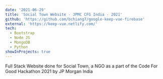 ```yaml
---
date: '2021-06-29'
title: 'Social Town Website - JPMC CFG India - 2021'
github: 'https://github.com/bchiang7/google-keep-vue-firebase'
external: 'https://keep-vue.netlify.com/'
tech:
  - Bootstrap
  - Node JS
  - MongoDB
  - Python
showInProjects: true
---
```


Full Stack Website done for Social Town, a NGO as a part of the Code For Good Hackathon 2021 by JP Morgan India
